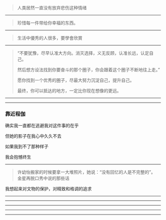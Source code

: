 

>人类居然一直没有放弃悲伤这种情绪

---

>珍惜每一件带给你幸福的东西。

---

>生活中優秀的人很多，要學會欣賞

---

>“不要犹豫，尽早认准大方向。消灭选择，义无反顾，认准长远，认定自己。
>
>然后想方设法找到你要奋斗的那个圈子，你会跟着这个圈子不断地往上走。”
>
>愿你找到一个优秀的圈子，尽最大努力沉淀自己，提升自己。
>
>最终，你可以抵达的地方，一定比你现在想像的更远。

---
>
---

### 靠近程伽

确实我一直都在逃避我对这件事的在乎

但她的影子在我心中久久不去

如果我到不了那种样子

我会抱憾终生

>
---
>许幼怡搬家的时候要拿一大堆照片，她说：“没有回忆的人是不完整的”。
金星再脱口秀中说的那些话

我想起来对文物的保护，对精致和格调的追求

---
>
---
>
---
>
---
>
---
>
>
>
>
>
>
>
>
